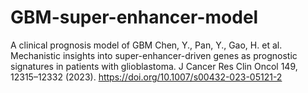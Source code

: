 # GBM-super-enhancer-model
A clinical prognosis model of GBM
Chen, Y., Pan, Y., Gao, H. et al. Mechanistic insights into super-enhancer-driven genes as prognostic signatures in patients with glioblastoma. J Cancer Res Clin Oncol 149, 12315–12332 (2023). 
https://doi.org/10.1007/s00432-023-05121-2
